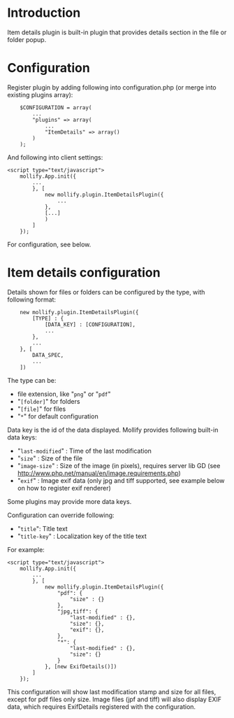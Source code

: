 # Introduction #

Item details plugin is built-in plugin that provides details section in the file or folder popup.

# Configuration #

Register plugin by adding following into configuration.php (or merge into existing plugins array):

```
	$CONFIGURATION = array(
		...
		"plugins" => array(
			...
			"ItemDetails" => array()
		)
	);
```

And following into client settings:

```
<script type="text/javascript">
	mollify.App.init({
		...
		}, [
			new mollify.plugin.ItemDetailsPlugin({
				...
			},
			[...]
			)
		]
	});
```

For configuration, see below.

# Item details configuration #

Details shown for files or folders can be configured by the type, with following format:

```
	new mollify.plugin.ItemDetailsPlugin({
		[TYPE] : {
			[DATA_KEY] : [CONFIGURATION],
			...
		},
		...
	}, [
		DATA_SPEC,
		...
	])
```

The type can be:
  * file extension, like "`png`" or "`pdf`"
  * "`[folder]`" for folders
  * "`[file]`" for files
  * "`*`" for default configuration

Data key is the id of the data displayed. Mollify provides following built-in data keys:
  * "`last-modified`" : Time of the last modification
  * "`size`" : Size of the file
  * "`image-size`" : Size of the image (in pixels), requires server lib GD (see http://www.php.net/manual/en/image.requirements.php)
  * "`exif`" : Image exif data (only jpg and tiff supported, see example below on how to register exif renderer)

Some plugins may provide more data keys.

Configuration can override following:
  * "`title`": Title text
  * "`title-key`" : Localization key of the title text

For example:
```
<script type="text/javascript">
	mollify.App.init({
		...
		}, [
			new mollify.plugin.ItemDetailsPlugin({
				"pdf": {
					"size" : {}
				},
				"jpg,tiff": {
					"last-modified" : {},
					"size": {},
					"exif": {},
				},
				"*": {
					"last-modified" : {},
					"size": {}
				}
			}, [new ExifDetails()])
		]
	});
```

This configuration will show last modification stamp and size for all files, except for pdf files only size. Image files (jpf and tiff) will also display EXIF data, which requires ExifDetails registered with the configuration.